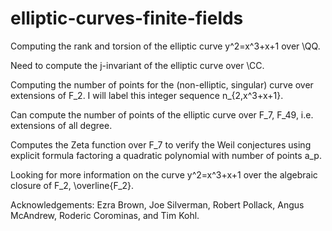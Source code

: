 # elliptic-curves-finite-fields
Computing the rank and torsion of the elliptic curve y^2=x^3+x+1 over \QQ.

Need to compute the j-invariant of the elliptic curve over \CC.

Computing the number of points for the (non-elliptic, singular) curve over extensions of F_2. I will label this integer sequence n_{2,x^3+x+1}.

Can compute the number of points of the elliptic curve over F_7, F_49, i.e. extensions of all degree.

Computes the Zeta function over F_7 to verify the Weil conjectures using explicit formula factoring a quadratic polynomial with number of points a_p.

Looking for more information on the curve y^2=x^3+x+1 over the algebraic closure of F_2, \overline{F_2}.

Acknowledgements: Ezra Brown, Joe Silverman, Robert Pollack, Angus McAndrew, Roderic Corominas, and Tim Kohl.
